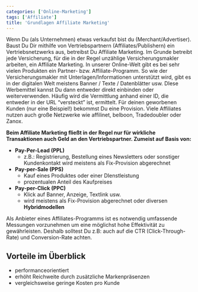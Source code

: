 ```yaml
---
categories: ['Online-Marketing']
tags: ['Affiliate']
title: 'Grundlagen Affiliate Marketing'
---
```


Wenn Du (als Unternehmen) etwas verkaufst bist du (Merchant/Advertiser). Baust Du Dir mithilfe von Vertriebspartnern (Affiliates/Publishern) ein Vertriebsnetzwerks aus, betreibst Du Affiliate Marketing. Im Grunde betreibt jede Versicherung, für die in der Regel unzählige Versicherungsmakler arbeiten, ein Affiliate Marketing. In unserer Online-Welt gibt es bei sehr vielen Produkten ein Partner- bzw. Affiliate-Programm. So wie der Versicherungsmakler mit Unterlagen/Informationen unterstützt wird, gibt es in der digitalen Welt meistens Banner / Texte / Datenblätter usw. DIese Werbemittel kannst Du dann entweder direkt einbinden oder weiterverwenden. Häufig wird die Vermittlung anhand einer ID, die entweder in der URL “versteckt” ist, ermittelt. Für deinen geworbenen Kunden (nur eine Beispiel!) bekommst Du eine Provision. Viele Affiliates nutzen auch große Netzwerke wie affilinet, belboon, Tradedoubler oder Zanox.

**Beim Affiliate Marketing fließt in der Regel nur für wirkliche Transaktionen auch Geld an den Vertriebspartner. Zumeist auf Basis von:**

- **Pay-Per-Lead (PPL)**
  - z.B.: Registrierung, Bestellung eines Newsletters oder sonstiger Kundenkontakt wird meistens als Fix-Provision abgerechnet
- **Pay-per-Sale (PPS)**
  - Kauf eines Produktes oder einer DIenstleistung
  - prozentualen Anteil des Kaufpreises
- **Pay-per-Click (PPC)**
  - Klick auf Banner, Anzeige, Textlink usw.
  - wird meistens als Fix-Provision abgerechnet oder diversen **Hybridmodellen**

Als Anbieter eines Affiliates-Programms ist es notwendig umfassende Messungen vorzunehmen um eine möglichst hohe Effektivität zu gewährleisten. Deshalb solltest Du z.B: auch auf die CTR (Click-Through-Rate) und Conversion-Rate achten.

## Vorteile im Überblick

- performanceorientiert
- erhöht Reichweite durch zusätzliche Markenpräsenzen
- vergleichsweise geringe Kosten pro Kunde
